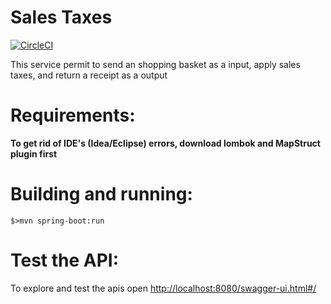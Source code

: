 # Sales Taxes
[![CircleCI](https://circleci.com/gh/dordika/sales-taxes.svg?style=svg)](https://circleci.com/gh/dordika/sales-taxes)

This service permit to send an shopping basket as a input, apply sales taxes, and return a receipt as  a output

# Requirements:
 
**To get rid of IDE's (Idea/Eclipse) errors, download lombok and MapStruct plugin first**

# Building and running:
`$>mvn spring-boot:run `

# Test the API:

To explore and test the apis open
[http://localhost:8080/swagger-ui.html#/](http://localhost:8080/swagger-ui.html#/)
